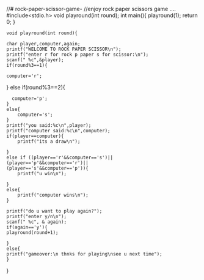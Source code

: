 //# rock-paper-scissor-game-
//enjoy rock paper scissors game ....
   #include<stdio.h>
void playround(int round);
int main(){
	playround(1);
	return 0;
}


	void playround(int round){
	
	char player,computer,again;
	printf("WELCOME TO ROCK PAPER SCISSOR\n");
	printf("enter r for rock p paper s for scissor:\n");
	scanf(" %c",&player);
	if(round%3==1){ 
	
	computer='r';
}
	else if(round%3==2){
	
      computer='p';
	}
	else{
		computer='s';
	}
	printf("you said:%c\n",player);
	printf("computer said:%c\n",computer);
	if(player==computer){
		printf("its a draw\n");
		
	}
	else if ((player=='r'&&computer=='s')||
	(player=='p'&&computer=='r')||
	(player=='s'&&computer=='p')){
		printf("u win\n");
		
	}
	else{
		printf("computer wins\n");
	}
	
	printf("do u want to play again?");
	printf("enter y/n\n");
	scanf(" %c", & again);
	if(again=='y'){
	playround(round+1);
		
	}
	else{
	printf("gameover:\n thnks for playing\nsee u next time");
	}
}

	   
